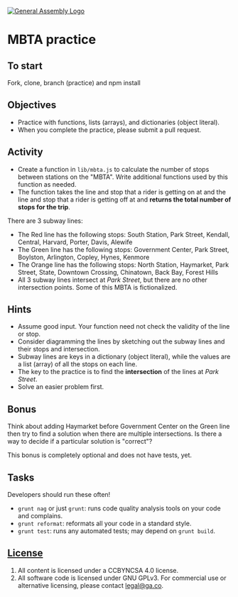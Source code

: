[![General Assembly Logo](https://camo.githubusercontent.com/1a91b05b8f4d44b5bbfb83abac2b0996d8e26c92/687474703a2f2f692e696d6775722e636f6d2f6b6538555354712e706e67)](https://generalassemb.ly/education/web-development-immersive)

# MBTA practice

## To start

Fork, clone, branch (practice) and npm install

## Objectives

-   Practice with functions, lists (arrays), and  dictionaries (object literal).
-   When you complete the practice, please submit a pull request.

## Activity

-   Create a function in `lib/mbta.js` to calculate the number of stops between
 stations on the "MBTA". Write additional functions used by this function as
 needed.
-   The function takes the line and stop that a rider is getting on at and the
 line and stop that a rider is getting off at and **returns the total number of
 stops for the trip**.

There are 3 subway lines:

-   The Red line has the following stops: South Station, Park Street, Kendall,
 Central, Harvard, Porter, Davis, Alewife
-   The Green line has the following stops: Government Center, Park Street,
 Boylston, Arlington, Copley, Hynes, Kenmore
-   The Orange line has the following stops:  North Station, Haymarket,
Park Street, State, Downtown Crossing, Chinatown, Back Bay, Forest Hills
-   All 3 subway lines intersect at *Park Street*, but there are no other
 intersection points. Some of this MBTA is fictionalized.

 ## Hints

 -   Assume good input.  Your function need not check the validity of the line or
  stop.
 -   Consider diagramming the lines by sketching out the subway lines and their
  stops and intersection.
 -   Subway lines are keys in a dictionary (object literal), while the values are
  a list (array) of all the stops on each line.
 -   The key to the practice is to find the **intersection** of the lines at
  *Park Street*.
 -   Solve an easier problem first.

## Bonus

Think about adding Haymarket before Government Center on the Green line then try
 to find a solution when there are multiple intersections.
Is there a way to decide if a particular solution is "correct"?

This bonus is completely optional and does not have tests, yet.

## Tasks

Developers should run these often!

-   `grunt nag` or just `grunt`: runs code quality analysis tools on your code
    and complains.
-   `grunt reformat`: reformats all your code in a standard style.
-   `grunt test`: runs any automated tests; may depend on `grunt build`.

## [License](LICENSE)

1.  All content is licensed under a CC­BY­NC­SA 4.0 license.
1.  All software code is licensed under GNU GPLv3. For commercial use or
    alternative licensing, please contact legal@ga.co.
